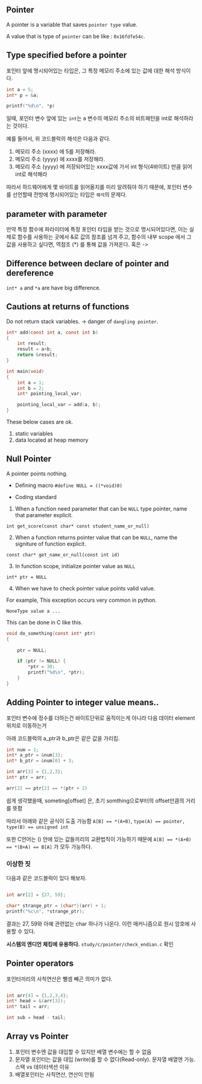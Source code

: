 ## Pointer

A pointer is a variable that saves `pointer type` value.

A value that is type of `pointer` can be like : `0x16fdfe54c`.

## Type specified before a pointer

포인터 앞에 명시되어있는 타입은, 그 특정 메모리 주소에 있는 값에 대한 해석 방식이다.
```c
int a = 5;
int* p = &a;

printf("%d\n", *p)
```
일때,
포인터 변수 앞에 있는 `int`는 a 변수의 메모리 주소의 비트패턴을 int로 해석하라는 것이다.

예를 들어서, 위 코드블럭의 해석은 다음과 같다.

1. 메모리 주소 (xxxx) 에 5를 저장해라.
2. 메모리 주소 (yyyy) 에 xxxx를 저장해라.
3. 메모리 주소 (yyyy) 에 저장되어있는 xxxx값에 가서 int 형식(4바이트) 만큼 읽어 int로 해석해라

따라서 하드웨어에게 몇 바이트를 읽어올지를 미리 알려줘야 하기 때문에, 포인터 변수를 선언할때 전방에 명시되어있는 타입은 `해석`의 문제다.
 
## parameter with parameter

만약 특정 함수에 파라미터에 특정 포인터 타입을 받는 것으로 명시되어있다면, 이는 실제로 함수를 사용하는 곳에서 &로 값의 참조를 넘겨 주고,
함수의 내부 scope 에서 그 값을 사용하고 싶다면, 역참조 (*) 를 통해 값을 가져온다.
혹은 ->

## Difference between declare of pointer and dereference

`int* a` and `*a` are have big difference.

## Cautions at returns of functions

Do not return stack variables. -> danger of `dangling pointer`.
```c
int* add(const int a, const int b)
{
    int result;
    result = a+b;
    return &result;
}

int main(void)
{   
    int a = 1;
    int b = 2;
    int* pointing_local_var;

    pointing_local_var = add(a, b);
}

```
These below cases are ok.
1. static variables
2. data located at heap memory

## Null Pointer
A pointer points nothing.

- Defining macro
`#define NULL = ((*void)0)`

- Coding standard
1. When a function need parameter that can be `NULL` type pointer, name that parameter explicit.

`int get_score(const char* const student_name_or_null)`

2. When a function returns pointer value that can be `NULL`, name the signiture of function explicit.

`const char* get_name_or_null(const int id)`

3. In function scope, initialize pointer value as `NULL`
   
`int* ptr = NULL`

4. When we have to check pointer value points valid value.

For example, This exception occurs very common in python.

`NoneType value a ...`

This can be done in C like this.
```c
void do_something(const int* ptr)
{
    
    ptr = NULL;

    if (ptr != NULL) {
        *ptr = 30;
        printf("%d\n", *ptr);
    }
}
```

## Adding Pointer to integer value means..

포인터 변수에 정수를 더하는건 바이트단위로 움직이는게 아니라 다음 데이터 element위치로 이동하는거

아래 코드블럭의 a_ptr과 b_ptr은 같은 값을 가리킴.
```c
int num = 1;
int* a_ptr = &num[3];
int* b_ptr = &num[0] + 3;
```

```c
int arr[3] = {1,2,3};
int* ptr = arr;

arr[2] == ptr[2] == *(ptr + 2)
```
쉽게 생각했을때, someting[offset] 은,
초기 somthing으로부터의 offset만큼의 거리를 뜻함

따라서 아래와 같은 공식이 도출 가능함
`A[B] == *(A+B)`, `type(A) == pointer, type(B) == unsigned int`

또한 C언어는 () 안에 있는 값들끼리의 교환법칙이 가능하기 때문에
`A[B] == *(A+B) == *(B+A) == B[A]` 가 모두 가능하다.

### 이상한 짓

다음과 같은 코드블럭이 있다 해보자.
```c

int arr[2] = {27, 59};

char* strange_ptr = (char*)(arr) + 1;
printf("%c\n", *strange_ptr);

```
결과는 27, 59와 아예 관련없는 char 하나가 나온다.
이런 매커니즘으로 원시 암호에 사용할 수 있다.

**시스템의 엔디언 체킹에 유용하다.**
`study/c/pointer/check_endian.c` 확인


## Pointer operators

포인터끼리의 사칙연산은 뺄셈 빼곤 의미가 없다.

```c

int arr[4] = {1,2,3,4};
int* head = &(arr[3]);
int* tail = arr;

int sub = head - tail;

```

## Array vs Pointer
1. 포인터 변수엔 값을 대입할 수 있지만 배열 변수에는 할 수 없음
2. 문자열 포인터는 값을 대입 (write)를 할 수 없다(Read-only). 문자열 배열엔 가능. 스택 vs 데이터섹션 이유
3. 배열포인터는 사칙연산, 연산이 안됨